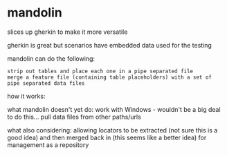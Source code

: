 mandolin
=========

slices up gherkin to make it more versatile

gherkin is great but scenarios have embedded data used for the testing

mandolin can do the following:

    strip out tables and place each one in a pipe separated file
    merge a feature file (containing table placeholders) with a set of pipe separated data files


how it works:


what mandolin doesn't yet do:
work with Windows - wouldn't be a big deal to do this...
pull data files from other paths/urls

what also considering:
allowing locators to be extracted (not sure this is a good idea) and then merged back in (this seems like a better idea) for management as a repository